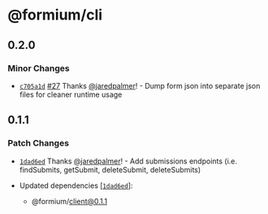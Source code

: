 # @formium/cli

## 0.2.0

### Minor Changes

- [`c705a1d`](https://github.com/formium/formium/commit/c705a1dd6509ec0387a6c47c819e20f839822fcb) [#27](https://github.com/formium/formium/pull/27) Thanks [@jaredpalmer](https://github.com/jaredpalmer)! - Dump form json into separate json files for cleaner runtime usage

## 0.1.1

### Patch Changes

- [`1dad6ed`](https://github.com/formium/formium/commit/1dad6ed80313088e7d853167b7a31e337d81d2a0) Thanks [@jaredpalmer](https://github.com/jaredpalmer)! - Add submissions endpoints (i.e. findSubmits, getSubmit, deleteSubmit, deleteSubmits)

- Updated dependencies [[`1dad6ed`](https://github.com/formium/formium/commit/1dad6ed80313088e7d853167b7a31e337d81d2a0)]:
  - @formium/client@0.1.1
